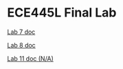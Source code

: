 # ECE445L Final Lab

[Lab 7 doc](Lab07.docx)

[Lab 8 doc](Lab08.docx)

[Lab 11 doc (N/A)](Lab11.docx)
